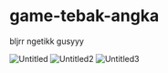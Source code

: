 # game-tebak-angka
bljrr ngetikk gusyyy

![Untitled](https://github.com/user-attachments/assets/d1aced37-163b-4965-81c1-cf59549af5ca)
![Untitled2](https://github.com/user-attachments/assets/504b3c79-b707-4028-956e-42b2ea942552)
![Untitled3](https://github.com/user-attachments/assets/e5fa6273-d19e-4a1a-8758-94f5dc6dade0)
